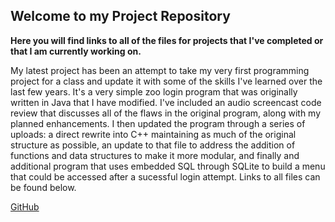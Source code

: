 ## Welcome to my Project Repository

**Here you will find links to all of the files for projects that I've completed or that I am currently working on.** 

  My latest project has been an attempt to take my very first programming project for a class and update it with 
some of the skills I've learned over the last few years.  It's a very simple zoo login program that was originally 
written in Java that I have modified.  I've included an audio screencast code review that discusses all of the flaws
in the original program, along with my planned enhancements.  I then updated the program through a series of uploads: 
a direct rewrite into C++ maintaining as much of the original structure as possible, an update to that file to address
the addition of functions and data structures to make it more modular, and finally and additional program that uses 
embedded SQL through SQLite to build a menu that could be accessed after a sucessful login attempt. 
Links to all files can be found below. 

[GitHub](https://github.com/drick717/drick717.github.io/blob/gh-pages/FinalProject.zip)
